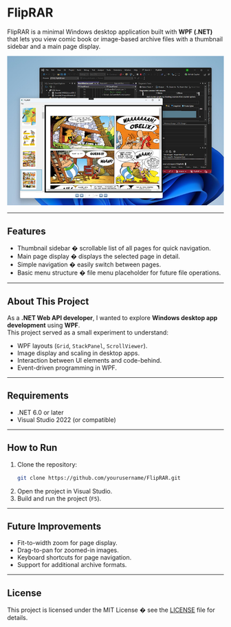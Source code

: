 # FlipRAR

FlipRAR is a minimal Windows desktop application built with **WPF (.NET)** that lets you view comic book or image-based archive files with a thumbnail sidebar and a main page display.

![Screenshot](Screenshot.png)

---

## Features
- Thumbnail sidebar � scrollable list of all pages for quick navigation.
- Main page display � displays the selected page in detail.
- Simple navigation � easily switch between pages.
- Basic menu structure � file menu placeholder for future file operations.

---

## About This Project
As a **.NET Web API developer**, I wanted to explore **Windows desktop app development** using **WPF**.  
This project served as a small experiment to understand:
- WPF layouts (`Grid`, `StackPanel`, `ScrollViewer`).
- Image display and scaling in desktop apps.
- Interaction between UI elements and code-behind.
- Event-driven programming in WPF.

---

## Requirements
- .NET 6.0 or later  
- Visual Studio 2022 (or compatible)

---

## How to Run
1. Clone the repository:
   ```bash
   git clone https://github.com/yourusername/FlipRAR.git
   ```
2. Open the project in Visual Studio.
3. Build and run the project (`F5`).

---

## Future Improvements
- Fit-to-width zoom for page display.
- Drag-to-pan for zoomed-in images.
- Keyboard shortcuts for page navigation.
- Support for additional archive formats.

---

## License
This project is licensed under the MIT License � see the [LICENSE](LICENSE) file for details.
